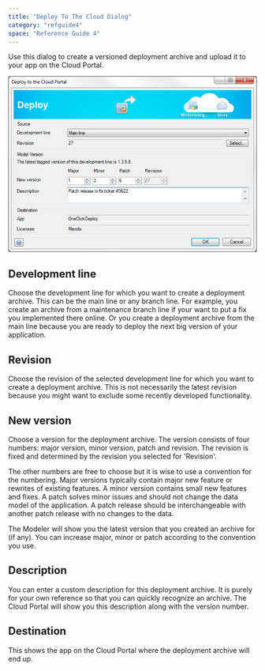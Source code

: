```yaml
---
title: "Deploy To The Cloud Dialog"
category: "refguide4"
space: "Reference Guide 4"
---
```

Use this dialog to create a versioned deployment archive and upload it to your app on the Cloud Portal.

![](attachments/4194408/4325459.png)

## Development line

Choose the development line for which you want to create a deployment archive. This can be the main line or any branch line. For example, you create an archive from a maintenance branch line if your want to put a fix you implemented there online. Or you create a deployment archive from the main line because you are ready to deploy the next big version of your application.

## Revision

Choose the revision of the selected development line for which you want to create a deployment archive. This is not necessarily the latest revision because you might want to exclude some recently developed functionality.

## New version

Choose a version for the deployment archive. The version consists of four numbers: major version, minor version, patch and revision. The revision is fixed and determined by the revision you selected for 'Revision'.

The other numbers are free to choose but it is wise to use a convention for the numbering. Major versions typically contain major new feature or rewrites of existing features. A minor version contains small new features and fixes. A patch solves minor issues and should not change the data model of the application. A patch release should be interchangeable with another patch release with no changes to the data.

The Modeler will show you the latest version that you created an archive for (if any). You can increase major, minor or patch according to the convention you use.

## Description

You can enter a custom description for this deployment archive. It is purely for your own reference so that you can quickly recognize an archive. The Cloud Portal will show you this description along with the version number.

## Destination

This shows the app on the Cloud Portal where the deployment archive will end up.